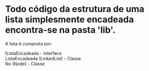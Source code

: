 # Todo código da estrutura de uma lista simplesmente encadeada encontra-se na pasta 'lib'.

A lista é composta por: 

IListaEncadeada              - Interface  
ListaEncadeada (LinkedList)  - Classe  
No (Node)                    - Classe  
